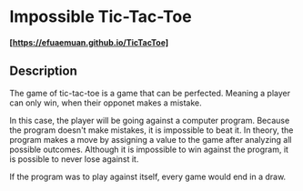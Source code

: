 # Impossible Tic-Tac-Toe
#### [https://efuaemuan.github.io/TicTacToe]

## Description
The game of tic-tac-toe is a game that can be perfected. Meaning a player can only win, when their opponet makes a mistake.

In this case, the player will be going against a computer program. Because the program doesn't make mistakes, it is impossible to beat it. In theory, the program makes a move 
by assigning a value to the game after analyzing all possible outcomes.
Although it is impossible to win against the program, it is possible to never lose against it. 

If the program was to play against itself, every game would end in a draw. 
